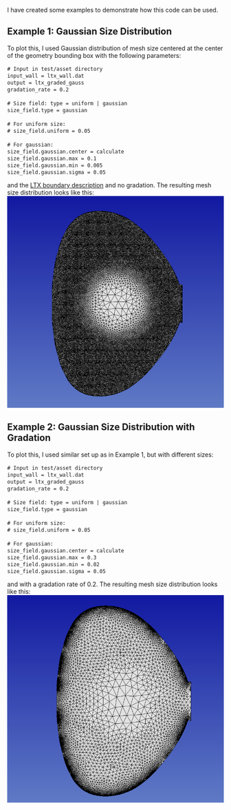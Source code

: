 I have created some examples to demonstrate how this code can
be used.

## Example 1: Gaussian Size Distribution
To plot this, I used Gaussian distribution of mesh size centered at
the center of the geometry bounding box with the following parameters:

```
# Input in test/asset directory
input_wall = ltx_wall.dat
output = ltx_graded_gauss
gradation_rate = 0.2

# Size field: type = uniform | gaussian
size_field.type = gaussian

# For uniform size:
# size_field.uniform = 0.05

# For gaussian:
size_field.gaussian.center = calculate
size_field.gaussian.max = 0.1
size_field.gaussian.min = 0.005
size_field.gaussian.sigma = 0.05
```
and the [LTX boundary description](test/asset/ltx_wall.dat) and no gradation.
The resulting mesh size distribution looks like this:
![Gaussian Size Distribution](images/ltx-gauss-fine.png)

## Example 2: Gaussian Size Distribution with Gradation
To plot this, I used similar set up as in Example 1, but with different
sizes:
```
# Input in test/asset directory
input_wall = ltx_wall.dat
output = ltx_graded_gauss
gradation_rate = 0.2

# Size field: type = uniform | gaussian
size_field.type = gaussian

# For uniform size:
# size_field.uniform = 0.05

# For gaussian:
size_field.gaussian.center = calculate
size_field.gaussian.max = 0.3
size_field.gaussian.min = 0.02
size_field.gaussian.sigma = 0.05
```
and with a gradation rate of 0.2. The resulting mesh size distribution looks like this:
![Gaussian Size Distribution with Gradation](images/ltx-gauss-coarse-graded.png)

